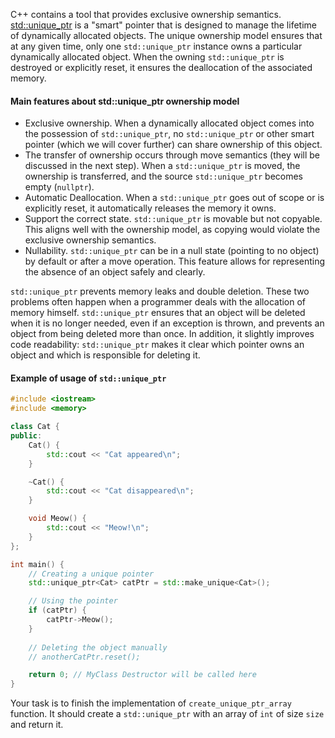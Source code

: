 C++ contains a tool that provides exclusive ownership semantics. [std::unique_ptr](https://en.cppreference.com/w/cpp/memory/unique_ptr) is a "smart" pointer that is designed to manage the lifetime of dynamically allocated objects. The unique ownership model ensures that at any given time, only one `std::unique_ptr` instance owns a particular dynamically allocated object. When the owning `std::unique_ptr` is destroyed or explicitly reset, it ensures the deallocation of the associated memory.

#### Main features about std::unique_ptr ownership model
- Exclusive ownership. When a dynamically allocated object comes into the possession of `std::unique_ptr`, no `std::unique_ptr` or other smart pointer (which we will cover further) can share ownership of this object.
- The transfer of ownership occurs through move semantics (they will be discussed in the next step). When a `std::unique_ptr` is moved, the ownership is transferred, and the source `std::unique_ptr` becomes empty (`nullptr`).
- Automatic Deallocation. When a `std::unique_ptr` goes out of scope or is explicitly reset, it automatically releases the memory it owns.
- Support the correct state. `std::unique_ptr` is movable but not copyable. This aligns well with the ownership model, as copying would violate the exclusive ownership semantics.
- Nullability. `std::unique_ptr` can be in a null state (pointing to no object) by default or after a move operation. This feature allows for representing the absence of an object safely and clearly.

`std::unique_ptr` prevents memory leaks and double deletion. These two problems often happen when a programmer deals with the allocation of memory himself. `std::unique_ptr` ensures that an object will be deleted when it is no longer needed, even if an exception is thrown, and prevents an object from being deleted more than once. In addition, it slightly improves code readability: `std::unique_ptr` makes it clear which pointer owns an object and which is responsible for deleting it.

#### Example of usage of `std::unique_ptr`

```c++
#include <iostream>
#include <memory>

class Cat {
public:
    Cat() {
        std::cout << "Cat appeared\n";
    }

    ~Cat() {
        std::cout << "Cat disappeared\n";
    }

    void Meow() {
        std::cout << "Meow!\n";
    }
};

int main() {
    // Creating a unique pointer
    std::unique_ptr<Cat> catPtr = std::make_unique<Cat>();

    // Using the pointer
    if (catPtr) {
        catPtr->Meow();
    }
    
    // Deleting the object manually
    // anotherCatPtr.reset();

    return 0; // MyClass Destructor will be called here
}
```

Your task is to finish the implementation of `create_unique_ptr_array` function. It should create a `std::unique_ptr` with an array of `int` of size `size` and return it.